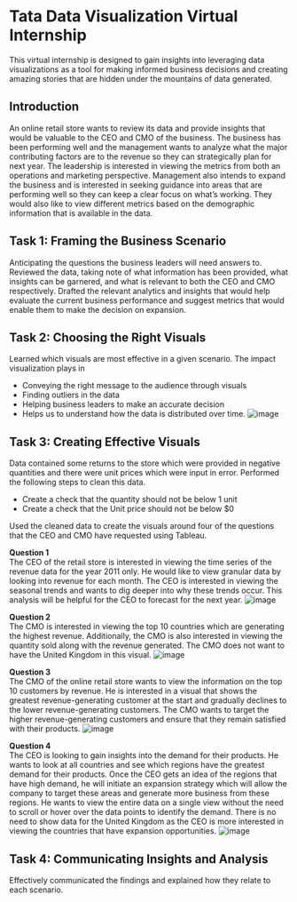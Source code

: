 # Tata Data Visualization Virtual Internship
This virtual internship is designed to gain insights into leveraging data visualizations as a tool for making informed business decisions and creating amazing stories that are hidden under the mountains of data generated. 

## Introduction
An online retail store wants to review its data and provide insights that would be valuable to the CEO and CMO of the business. The business has been performing well and the management wants to analyze what the major contributing factors are to the revenue so they can strategically plan for next year.
The leadership is interested in viewing the metrics from both an operations and marketing perspective. Management also intends to expand the business and is interested in seeking guidance into areas that are performing well so they can keep a clear focus on what’s working. They would also like to view different metrics based on the demographic information that is available in the data.

## Task 1: Framing the Business Scenario
Anticipating the questions the business leaders will need answers to.
Reviewed the data, taking note of what information has been provided, what insights can be garnered, and what is relevant to both the CEO and CMO respectively.
Drafted the relevant analytics and insights that would help evaluate the current business performance and suggest metrics that would enable them to make the decision on expansion.

## Task 2: Choosing the Right Visuals
Learned which visuals are most effective in a given scenario.
The impact visualization plays in 
- Conveying the right message to the audience through visuals
-	Finding outliers in the data
-	Helping business leaders to make an accurate decision
-	Helps us to understand how the data is distributed over time. 
![image](https://github.com/vkquests/Tata_Data_Visualization_Virtual_Internship/assets/126692346/821e31d2-c13f-40a6-b4f7-2e19a567fa0a)

## Task 3: Creating Effective Visuals
Data contained some returns to the store which were provided in negative quantities and there were unit prices which were input in error.
Performed the following steps to clean this data.
+	Create a check that the quantity should not be below 1 unit
+	Create a check that the Unit price should not be below $0

Used the cleaned data to create the visuals around four of the questions that the CEO and CMO have requested using Tableau.

**Question 1**  
  The CEO of the retail store is interested in viewing the time series of the revenue data for the year 2011 only. He would like to view granular data by looking into revenue for each month. The CEO is interested in viewing the seasonal trends and wants to dig deeper into why these trends occur. This analysis will be helpful for the CEO to forecast for the next year.
![image](https://github.com/vkquests/Tata_Data_Visualization_Virtual_Internship/assets/126692346/187005d0-cefc-4810-8e14-a91b94acf346)

**Question 2**  
  The CMO is interested in viewing the top 10 countries which are generating the highest revenue. Additionally, the CMO is also interested in viewing the quantity sold along with the revenue generated. The CMO does not want to have the United Kingdom in this visual.
![image](https://github.com/vkquests/Tata_Data_Visualization_Virtual_Internship/assets/126692346/f9d945bc-1984-4cdd-94b2-34b72d77bc48)

**Question 3**  
  The CMO of the online retail store wants to view the information on the top 10 customers by revenue. He is interested in a visual that shows the greatest revenue-generating customer at the start and gradually declines to the lower revenue-generating customers. The CMO wants to target the higher revenue-generating customers and ensure that they remain satisfied with their products.
![image](https://github.com/vkquests/Tata_Data_Visualization_Virtual_Internship/assets/126692346/46776b47-78eb-4e31-b77d-789ce5c540f6)

**Question 4**  
  The CEO is looking to gain insights into the demand for their products. He wants to look at all countries and see which regions have the greatest demand for their products. Once the CEO gets an idea of the regions that have high demand, he will initiate an expansion strategy which will allow the company to target these areas and generate more business from these regions. He wants to view the entire data on a single view without the need to scroll or hover over the data points to identify the demand. There is no need to show data for the United Kingdom as the CEO is more interested in viewing the countries that have expansion opportunities.
![image](https://github.com/vkquests/Tata_Data_Visualization_Virtual_Internship/assets/126692346/ef773d2d-ba4a-4acb-85fc-6e5f1c4e6e6b)

## Task 4: Communicating Insights and Analysis
Effectively communicated the findings and explained how they relate to each scenario.


